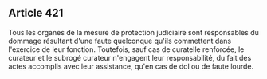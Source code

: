 Article 421
----
Tous les organes de la mesure de protection judiciaire sont responsables du
dommage résultant d'une faute quelconque qu'ils commettent dans l'exercice de
leur fonction. Toutefois, sauf cas de curatelle renforcée, le curateur et le
subrogé curateur n'engagent leur responsabilité, du fait des actes accomplis
avec leur assistance, qu'en cas de dol ou de faute lourde.
